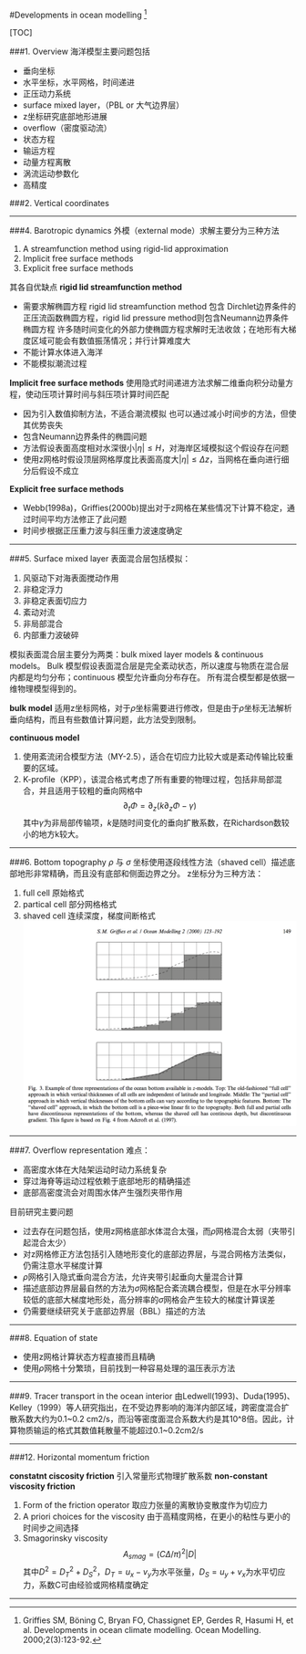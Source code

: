 #Developments in ocean modelling [^1]
[^1]: Griffies SM, Böning C, Bryan FO, Chassignet EP, Gerdes R, Hasumi H, et al. Developments in ocean climate modelling. Ocean Modelling. 2000;2(3):123-92.

[TOC]

###1. Overview
海洋模型主要问题包括

* 垂向坐标
* 水平坐标，水平网格，时间递进
* 正压动力系统
* surface mixed layer，（PBL or 大气边界层）
* z坐标研究底部地形进展
* overflow（密度驱动流）
* 状态方程
* 输运方程
* 动量方程离散
* 涡流运动参数化
* 高精度

###2. Vertical coordinates

---
###4. Barotropic dynamics
外模（external mode）求解主要分为三种方法
1. A streamfunction method using rigid-lid approximation
2. Implicit free surface methods
3. Explicit free surface methods

其各自优缺点
**rigid lid streamfunction method**

* 需要求解椭圆方程
rigid lid streamfunction method 包含 Dirchlet边界条件的正压流函数椭圆方程，rigid lid pressure method则包含Neumann边界条件椭圆方程
许多随时间变化的外部力使椭圆方程求解时无法收敛；在地形有大梯度区域可能会有数值振荡情况；并行计算难度大
* 不能计算水体进入海洋
* 不能模拟潮流过程

**Implicit free surface methods**
使用隐式时间递进方法求解二维垂向积分动量方程，使动压项计算时间与斜压项计算时间匹配

* 因为引入数值抑制方法，不适合潮流模拟
也可以通过减小时间步的方法，但使其优势丧失
* 包含Neumann边界条件的椭圆问题
* 方法假设表面高度相对水深很小$\left| \eta \right|\le H$，对海岸区域模拟这个假设存在问题
* 使用z网格时假设顶层网格厚度比表面高度大$\left| \eta \right|\le \Delta z$，当网格在垂向进行细分后假设不成立

**Explicit free surface methods**

* Webb(1998a)，Griffies(2000b)提出对于z网格在某些情况下计算不稳定，通过时间平均方法修正了此问题
* 时间步根据正压重力波与斜压重力波速度确定

---
###5. Surface mixed layer
表面混合层包括模拟：
1. 风驱动下对海表面搅动作用
2. 非稳定浮力
3. 非稳定表面切应力
4. 紊动对流
5. 非局部混合
6. 内部重力波破碎

模拟表面混合层主要分为两类：bulk mixed layer models & continuous models。
Bulk 模型假设表面混合层是完全紊动状态，所以速度与物质在混合层内都是均匀分布；continuous 模型允许垂向分布存在。
所有混合模型都是依据一维物理模型得到的。

**bulk model**
适用z坐标网格，对于$\rho$坐标需要进行修改，但是由于$\rho$坐标无法解析垂向结构，而且有些数值计算问题，此方法受到限制。

**continuous model**
1. 使用紊流闭合模型方法（MY-2.5），适合在切应力比较大或是紊动传输比较重要的区域。
2. K-profile（KPP），该混合格式考虑了所有重要的物理过程，包括非局部混合，并且适用于较粗的垂向网格中
$$\partial_{t} \Phi = \partial_{z}( k \partial_{z}\Phi -\gamma)$$
其中$\gamma$为非局部传输项，$k$是随时间变化的垂向扩散系数，在Richardson数较小的地方k较大。

---
###6. Bottom topography
$\rho$ 与 $\sigma$ 坐标使用逐段线性方法（shaved cell）描述底部地形非常精确，而且没有底部和侧面边界之分。
z坐标分为三种方法：
1. full cell 原始格式
2. partical cell 部分网格格式
3. shaved cell 连续深度，梯度间断格式
![](fig/bottom_topograpyh.png)

---
###7. Overflow representation
难点：
* 高密度水体在大陆架运动时动力系统复杂
* 穿过海脊等运动过程依赖于底部地形的精确描述
* 底部高密度流会对周围水体产生强烈夹带作用

目前研究主要问题

* 过去存在问题包括，使用z网格底部水体混合太强，而$\rho$网格混合太弱（夹带引起混合太少）
* 对z网格修正方法包括引入随地形变化的底部边界层，与混合网格方法类似，仍需注意水平梯度计算
* $\rho$网格引入隐式垂向混合方法，允许夹带引起垂向大量混合计算
* 描述底部边界层最自然的方法为$\sigma$网格配合紊流耦合模型，但是在水平分辨率较低的底部大梯度地形处，高分辨率的$\sigma$网格会产生较大的梯度计算误差
* 仍需要继续研究关于底部边界层（BBL）描述的方法

---
###8. Equation of state

* 使用z网格计算状态方程直接而且精确
* 使用$\rho$网格十分繁琐，目前找到一种容易处理的温压表示方法

---
###9. Tracer transport in the ocean interior
由Ledwell(1993)、Duda(1995)、Kelley（1999）等人研究指出，在不受边界影响的海洋内部区域，跨密度混合扩散系数大约为0.1~0.2 cm2/s，而沿等密度面混合系数大约是其10^8倍。因此，计算物质输运的格式其数值耗散量不能超过0.1~0.2cm2/s

---
###12. Horizontal momentum friction

**constatnt ciscosity friction**
引入常量形式物理扩散系数
**non-constant viscosity friction**
1. Form of the friction operator
取应力张量的离散协变散度作为切应力
2. A priori choices for the viscosity
由于高精度网格，在更小的粘性与更小的时间步之间选择
3. Smagorinsky viscosity
$$A_{smag}=(C\Delta/\pi)^2\left|D \right|$$
其中$D^2=D_T^2+D_S^2$，$D_T=u_x-v_y$为水平张量，$D_S=u_y+v_x$为水平切应力，系数C可由经验或网格精度确定


---

